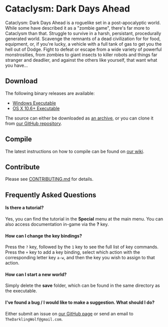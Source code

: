 # Cataclysm: Dark Days Ahead

Cataclysm: Dark Days Ahead is a roguelike set in a post-apocalyptic world. While some have described it as a "zombie game", there's far more to Cataclysm than that. Struggle to survive in a harsh, persistant, procedurally generated world. Scavenge the remnants of a dead civilization for for food, equipment, or, if you're lucky, a vehicle with a full tank of gas to get you the hell out of Dodge. Fight to defeat or escape from a wide variety of powerful monstrosities, from zombies to giant insects to killer robots and things far stranger and deadlier, and against the others like yourself, that want what you have...


## Download

The following binary releases are available:

 * [Windows Executable](http://www.cataclysmdda.com/Downloads/CataDDA0.4.zip)
 * [OS X 10.6+ Executable](http://www.cataclysm.glyphgryph.com/Downloads/CataDDA0.4.tar.gz)

The source can either be downloaded as [an archive](https://github.com/TheDarklingWolf/Cataclysm-DDA/archive/master.zip), or you can clone it from [our GitHub repository](https://github.com/TheDarklingWolf/Cataclysm-DDA/).


## Compile

The latest instructions on how to compile can be found on [our wiki](http://www.wiki.cataclysmdda.com/index.php?title=How_to_compile).


## Contribute

Please see [CONTRIBUTING.md](CONTRIBUTING.md) for details.


## Frequently Asked Questions

#### Is there a tutorial?

Yes, you can find the tutorial in the **Special** menu at the main menu. You can also access documentation in-game via the **?** key.

#### How can I change the key bindings?

Press the `?` key, followed by the `1` key to see the full list of key commands. Press the `+` key to add a key binding, select which action with the corresponding letter key `a-w`, and then the key you wish to assign to that action.

#### How can I start a new world?

Simply delete the **save** folder, which can be found in the same directory as the executable.

#### I've found a bug / I would like to make a suggestion. What should I do?

Either submit an issue on [our GitHub page](https://github.com/TheDarklingWolf/Cataclysm-DDA/) or send an email to `TheDarklingWolf@gmail.com`.
